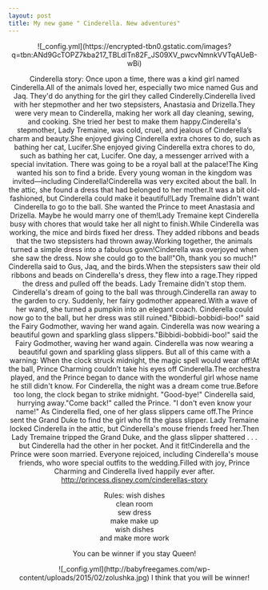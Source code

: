 ```yaml
---
layout: post
title: My new game " Cinderella. New adventures"
---
```

<center/>
![_config.yml](https://encrypted-tbn0.gstatic.com/images?q=tbn:ANd9GcTOPZ7kba217_TBLdlTn82F_JS09XV_pwcvNmnkVVTqAUeB-wBi)

Cinderella story: 
Once upon a time, there was a kind girl named Cinderella.All of the animals loved her, especially two mice named Gus and Jaq. They'd do anything for the girl they called Cinderelly.Cinderella lived with her stepmother and her two stepsisters, Anastasia and Drizella.They were very mean to Cinderella, making her work all day cleaning, sewing, and cooking. She tried her best to make them happy.Cinderella's stepmother, Lady Tremaine, was cold, cruel, and jealous of Cinderella’s charm and beauty.She enjoyed giving Cinderella extra chores to do, such as bathing her cat, Lucifer.She enjoyed giving Cinderella extra chores to do, such as bathing her cat, Lucifer.
One day, a messenger arrived with a special invitation. There was going to be a royal ball at the palace!The King wanted his son to find a bride. Every young woman in the kingdom was invited—including Cinderella!Cinderella was very excited about the ball. In the attic, she found a dress that had belonged to her mother.It was a bit old-fashioned, but Cinderella could make it beautiful!Lady Tremaine didn't want Cinderella to go to the ball. She wanted the Prince to meet Anastasia and Drizella. Maybe he would marry one of them!Lady Tremaine kept Cinderella busy with chores that would take her all night to finish.While Cinderella was working, the mice and birds fixed her dress. They added ribbons and beads that the two stepsisters had thrown away.Working together, the animals turned a simple dress into a fabulous gown!Cinderella was overjoyed when she saw the dress. Now she could go to the ball!"Oh, thank you so much!" Cinderella said to Gus, Jaq, and the birds.When the stepsisters saw their old ribbons and beads on Cinderella's dress, they flew into a rage.They ripped the dress and pulled off the beads. Lady Tremaine didn't stop them. Cinderella's dream of going to the ball was through.Cinderella ran away to the garden to cry. Suddenly, her fairy godmother appeared.With a wave of her wand, she turned a pumpkin into an elegant coach. Cinderella could now go to the ball, but her dress was still ruined."Bibbidi-bobbidi-boo!" said the Fairy Godmother, waving her wand again. Cinderella was now wearing a beautiful gown and sparkling glass slippers."Bibbidi-bobbidi-boo!" said the Fairy Godmother, waving her wand again. Cinderella was now wearing a beautiful gown and sparkling glass slippers.
But all of this came with a warning: When the clock struck midnight, the magic spell would wear off!At the ball, Prince Charming couldn't take his eyes off Cinderella.The orchestra played, and the Prince began to dance with the wonderful girl whose name he still didn't know. For Cinderella, the night was a dream come true.Before too long, the clock began to strike midnight. "Good-bye!" Cinderella said, hurrying away."Come back!" called the Prince. "I don't even know your name!" As Cinderella fled, one of her glass slippers came off.The Prince sent the Grand Duke to find the girl who fit the glass slipper. Lady Tremaine locked Cinderella in the attic, but Cinderella's mouse friends freed her.Then Lady Tremaine tripped the Grand Duke, and the glass slipper shattered . . . but Cinderella had the other in her pocket. And it fit!Cinderella and the Prince were soon married. Everyone rejoiced, including Cinderella's mouse friends, who wore special outfits to the wedding.Filled with joy, Prince Charming and Cinderella lived happily ever after.
http://princess.disney.com/cinderellas-story

Rules: wish dishes
       <br/>
       clean room
       <br/>
       sew dress
       <br/>
       make make up
       <br/>
       wish dishes
       <br/>
       and make more work

You can be winner if you stay Queen!

<center/>
![_config.yml](http://babyfreegames.com/wp-content/uploads/2015/02/zolushka.jpg)
I think that you will be winner!
